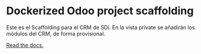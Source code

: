 # Dockerized Odoo project scaffolding

Este es el Scaffolding para el CRM de SDi.
En la vista private se añadirán los módulos del CRM, de forma provisional.

[Read the docs.](https://github.com/Tecnativa/docker-odoo-base#scaffolding)
